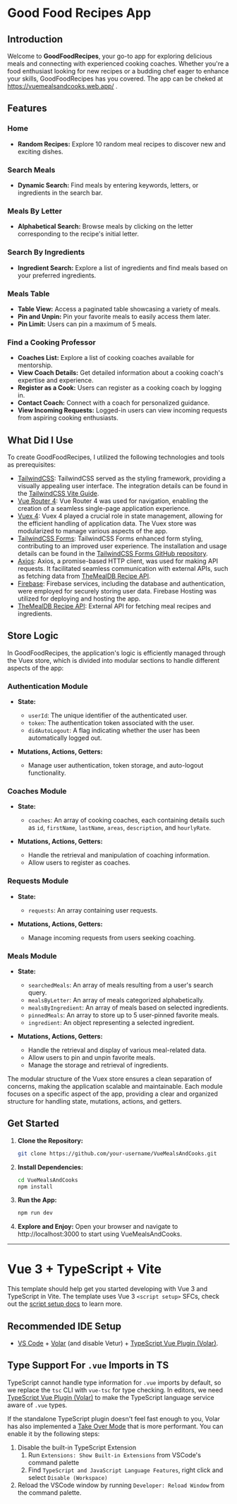 # Good Food Recipes App

## Introduction

Welcome to **GoodFoodRecipes**, your go-to app for exploring delicious meals and connecting with experienced cooking coaches. Whether you're a food enthusiast looking for new recipes or a budding chef eager to enhance your skills, GoodFoodRecipes has you covered. The app can be cheked at https://vuemealsandcooks.web.app/ .

## Features

### Home

- **Random Recipes:** Explore 10 random meal recipes to discover new and exciting dishes.

### Search Meals

- **Dynamic Search:** Find meals by entering keywords, letters, or ingredients in the search bar.

### Meals By Letter

- **Alphabetical Search:** Browse meals by clicking on the letter corresponding to the recipe's initial letter.

### Search By Ingredients

- **Ingredient Search:** Explore a list of ingredients and find meals based on your preferred ingredients.

### Meals Table

- **Table View:** Access a paginated table showcasing a variety of meals.
- **Pin and Unpin:** Pin your favorite meals to easily access them later.
- **Pin Limit:** Users can pin a maximum of 5 meals.

### Find a Cooking Professor

- **Coaches List:** Explore a list of cooking coaches available for mentorship.
- **View Coach Details:** Get detailed information about a cooking coach's expertise and experience.
- **Register as a Cook:** Users can register as a cooking coach by logging in.
- **Contact Coach:** Connect with a coach for personalized guidance.
- **View Incoming Requests:** Logged-in users can view incoming requests from aspiring cooking enthusiasts.

## What Did I Use

To create GoodFoodRecipes, I utilized the following technologies and tools as prerequisites:
- [TailwindCSS](https://tailwindcss.com/docs/guides/vite#vue): TailwindCSS served as the styling framework, providing a visually appealing user interface. The integration details can be found in the [TailwindCSS Vite Guide](https://tailwindcss.com/docs/guides/vite#vue).
- [Vue Router 4](https://router.vuejs.org/): Vue Router 4 was used for navigation, enabling the creation of a seamless single-page application experience. 
- [Vuex 4](https://vuex.vuejs.org/): Vuex 4 played a crucial role in state management, allowing for the efficient handling of application data. The Vuex store was modularized to manage various aspects of the app.
- [TailwindCSS Forms](https://github.com/tailwindlabs/tailwindcss-forms): TailwindCSS Forms enhanced form styling, contributing to an improved user experience. The installation and usage details can be found in the [TailwindCSS Forms GitHub repository](https://github.com/tailwindlabs/tailwindcss-forms).
- [Axios](https://www.npmjs.com/package/axios): Axios, a promise-based HTTP client, was used for making API requests. It facilitated seamless communication with external APIs, such as fetching data from [TheMealDB Recipe API](https://themealdb.com/api.php).
- [Firebase](https://firebase.google.com/): Firebase services, including the database and authentication, were employed for securely storing user data. Firebase Hosting was utilized for deploying and hosting the app.
- [TheMealDB Recipe API](https://themealdb.com/api.php): External API for fetching meal recipes and ingredients.

## Store Logic

In GoodFoodRecipes, the application's logic is efficiently managed through the Vuex store, which is divided into modular sections to handle different aspects of the app:

### Authentication Module

- **State:**
  - `userId`: The unique identifier of the authenticated user.
  - `token`: The authentication token associated with the user.
  - `didAutoLogout`: A flag indicating whether the user has been automatically logged out.

- **Mutations, Actions, Getters:**
  - Manage user authentication, token storage, and auto-logout functionality.

### Coaches Module

- **State:**
  - `coaches`: An array of cooking coaches, each containing details such as `id`, `firstName`, `lastName`, `areas`, `description`, and `hourlyRate`.

- **Mutations, Actions, Getters:**
  - Handle the retrieval and manipulation of coaching information.
  - Allow users to register as coaches.

### Requests Module

- **State:**
  - `requests`: An array containing user requests.

- **Mutations, Actions, Getters:**
  - Manage incoming requests from users seeking coaching.

### Meals Module

- **State:**
  - `searchedMeals`: An array of meals resulting from a user's search query.
  - `mealsByLetter`: An array of meals categorized alphabetically.
  - `mealsByIngredient`: An array of meals based on selected ingredients.
  - `pinnedMeals`: An array to store up to 5 user-pinned favorite meals.
  - `ingredient`: An object representing a selected ingredient.

- **Mutations, Actions, Getters:**
  - Handle the retrieval and display of various meal-related data.
  - Allow users to pin and unpin favorite meals.
  - Manage the storage and retrieval of ingredients.

The modular structure of the Vuex store ensures a clean separation of concerns, making the application scalable and maintainable. Each module focuses on a specific aspect of the app, providing a clear and organized structure for handling state, mutations, actions, and getters.


## Get Started

1. **Clone the Repository:**
   ```bash
   git clone https://github.com/your-username/VueMealsAndCooks.git
   ```

2. **Install Dependencies:**
   ```bash
   cd VueMealsAndCooks
   npm install
   ```
   
3. **Run the App:**
   ```bash
   npm run dev
   ```
   
4. **Explore and Enjoy:**
   Open your browser and navigate to http://localhost:3000 to start using VueMealsAndCooks.

---

# Vue 3 + TypeScript + Vite

This template should help get you started developing with Vue 3 and TypeScript in Vite. The template uses Vue 3 `<script setup>` SFCs, check out the [script setup docs](https://v3.vuejs.org/api/sfc-script-setup.html#sfc-script-setup) to learn more.

## Recommended IDE Setup

- [VS Code](https://code.visualstudio.com/) + [Volar](https://marketplace.visualstudio.com/items?itemName=Vue.volar) (and disable Vetur) + [TypeScript Vue Plugin (Volar)](https://marketplace.visualstudio.com/items?itemName=Vue.vscode-typescript-vue-plugin).

## Type Support For `.vue` Imports in TS

TypeScript cannot handle type information for `.vue` imports by default, so we replace the `tsc` CLI with `vue-tsc` for type checking. In editors, we need [TypeScript Vue Plugin (Volar)](https://marketplace.visualstudio.com/items?itemName=Vue.vscode-typescript-vue-plugin) to make the TypeScript language service aware of `.vue` types.

If the standalone TypeScript plugin doesn't feel fast enough to you, Volar has also implemented a [Take Over Mode](https://github.com/johnsoncodehk/volar/discussions/471#discussioncomment-1361669) that is more performant. You can enable it by the following steps:

1. Disable the built-in TypeScript Extension
   1. Run `Extensions: Show Built-in Extensions` from VSCode's command palette
   2. Find `TypeScript and JavaScript Language Features`, right click and select `Disable (Workspace)`
2. Reload the VSCode window by running `Developer: Reload Window` from the command palette.
